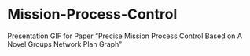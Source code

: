 # Mission-Process-Control
Presentation GIF for Paper “Precise Mission Process Control Based on A Novel Groups Network Plan Graph”
